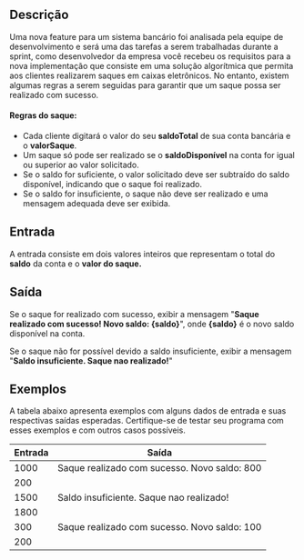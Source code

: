 ## Descrição

Uma nova feature para um sistema bancário foi analisada pela equipe de desenvolvimento e será uma das tarefas a serem trabalhadas durante a sprint, como desenvolvedor da empresa você recebeu os requisitos para a nova implementação que consiste em uma solução algorítmica que permita aos clientes realizarem saques em caixas eletrônicos. No entanto, existem algumas regras a serem seguidas para garantir que um saque possa ser realizado com sucesso.

#### Regras do saque:

- Cada cliente digitará o valor do seu **saldoTotal** de sua conta bancária e o **valorSaque**.
- Um saque só pode ser realizado se o **saldoDisponível** na conta for igual ou superior ao valor solicitado.
- Se o saldo for suficiente, o valor solicitado deve ser subtraído do saldo disponível, indicando que o saque foi realizado.
- Se o saldo for insuficiente, o saque não deve ser realizado e uma mensagem adequada deve ser exibida.

## Entrada

A entrada consiste em dois valores inteiros que representam o total do **saldo** da conta e o **valor do saque.**

## Saída

Se o saque for realizado com sucesso, exibir a mensagem "**Saque realizado com sucesso! Novo saldo: {saldo}**", onde **{saldo}** é o novo saldo disponível na conta.

Se o saque não for possível devido a saldo insuficiente, exibir a mensagem "**Saldo insuficiente. Saque nao realizado!**"

## Exemplos

A tabela abaixo apresenta exemplos com alguns dados de entrada e suas respectivas saídas esperadas. Certifique-se de testar seu programa com esses exemplos e com outros casos possíveis.

|Entrada |	Saída|
|---|---|
| 1000|Saque realizado com sucesso. Novo saldo: 800|
|200||
|1500|Saldo insuficiente. Saque nao realizado!|
|1800||
|300|Saque realizado com sucesso. Novo saldo: 100|
|200 	||
